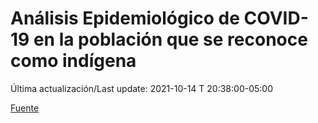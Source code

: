 # Análisis Epidemiológico de COVID-19 en la población que se reconoce como indígena

 Última actualización/Last update: 2021-10-14 T 20:38:00-05:00

 [Fuente](https://www.gob.mx/salud/documentos/analisis-epidemiologico-de-covid-19-en-la-poblacion-que-se-reconoce-como-indigena)
